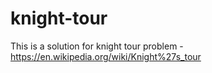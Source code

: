 # knight-tour
This is a solution for knight tour problem - https://en.wikipedia.org/wiki/Knight%27s_tour
